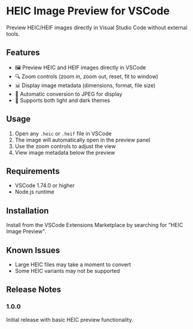 # HEIC Image Preview for VSCode

Preview HEIC/HEIF images directly in Visual Studio Code without external tools.

## Features

- 🖼️ Preview HEIC and HEIF images directly in VSCode
- 🔍 Zoom controls (zoom in, zoom out, reset, fit to window)
- 📊 Display image metadata (dimensions, format, file size)
- 🎨 Automatic conversion to JPEG for display
- 🌙 Supports both light and dark themes

## Usage

1. Open any `.heic` or `.heif` file in VSCode
2. The image will automatically open in the preview panel
3. Use the zoom controls to adjust the view
4. View image metadata below the preview

## Requirements

- VSCode 1.74.0 or higher
- Node.js runtime

## Installation

Install from the VSCode Extensions Marketplace by searching for "HEIC Image Preview".

## Known Issues

- Large HEIC files may take a moment to convert
- Some HEIC variants may not be supported

## Release Notes

### 1.0.0

Initial release with basic HEIC preview functionality.
